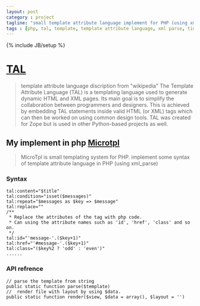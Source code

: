 ```yaml
---
layout: post
category : project
tagline: "small template attribute language implement for PHP (using xml_parse) "
tags : [php, tal, template, template attribute language, xml parse, tinymvc]
---
```

{% include JB/setup %}

# [TAL](http://en.wikipedia.org/wiki/Template_Attribute_Language)
> template attribute language discription from "wikipedia" 
> The Template Attribute Language (TAL) is a templating language used to generate dynamic HTML and XML pages. 
> Its main goal is to simplify the collaboration between programmers and designers. 
> This is achieved by embedding TAL statements inside valid HTML (or XML) tags which can then be worked on using common design tools.
> TAL was created for Zope but is used in other Python-based projects as well.

## My implement in php [Microtpl](http://lloydzhou.github.io/microtpl/)
> MicroTpl is small templating system for PHP.
> implement some syntax of template attribute language in PHP (using xml_parse)

### Syntax
	tal:content="$title"
	tal:condition="isset($messages)"    
	tal:repeat="$messages as $key => $message"
	tal:replace=""
	/**
	 * Replace the attributes of the tag with php code. 
	 * Can using the attribute names such as 'id', 'href', 'class' and so on.
	 */
	tal:id="'message-'.($key+1)"
	tal:href="'#message-'.($key+1)"
	tal:class="($key%2 ? 'odd' : 'even')" 
	......

### API refrence

	// parse the template from string 
	public static function parse($template)
	//  render file with layout by using $data.
	public static function render($view, $data = array(), $layout = '') 

